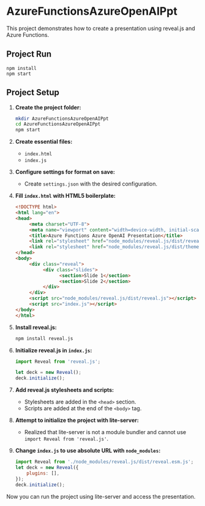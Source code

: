# AzureFunctionsAzureOpenAIPpt

This project demonstrates how to create a presentation using reveal.js and Azure Functions.

## Project Run
    npm install
    npm start

## Project Setup

1. **Create the project folder:**

    ```sh
    mkdir AzureFunctionsAzureOpenAIPpt
    cd AzureFunctionsAzureOpenAIPpt
    npm start
    ```

2. **Create essential files:**
    - `index.html`
    - `index.js`

3. **Configure settings for format on save:**
    - Create `settings.json` with the desired configuration.

4. **Fill `index.html` with HTML5 boilerplate:**
    ```html
    <!DOCTYPE html>
    <html lang="en">
    <head>
         <meta charset="UTF-8">
         <meta name="viewport" content="width=device-width, initial-scale=1.0">
         <title>Azure Functions Azure OpenAI Presentation</title>
         <link rel="stylesheet" href="node_modules/reveal.js/dist/reveal.css">
         <link rel="stylesheet" href="node_modules/reveal.js/dist/theme/white.css">
    </head>
    <body>
         <div class="reveal">
              <div class="slides">
                    <section>Slide 1</section>
                    <section>Slide 2</section>
              </div>
         </div>
         <script src="node_modules/reveal.js/dist/reveal.js"></script>
         <script src="index.js"></script>
    </body>
    </html>
    ```

5. **Install reveal.js:**
    ```sh
    npm install reveal.js
    ```

6. **Initialize reveal.js in `index.js`:**
    ```js
    import Reveal from 'reveal.js';

    let deck = new Reveal();
    deck.initialize();
    ```

7. **Add reveal.js stylesheets and scripts:**
    - Stylesheets are added in the `<head>` section.
    - Scripts are added at the end of the `<body>` tag.

8. **Attempt to initialize the project with lite-server:**
    - Realized that lite-server is not a module bundler and cannot use `import Reveal from 'reveal.js'`.

9. **Change `index.js` to use absolute URL with `node_modules`:**
    ```js
    import Reveal from './node_modules/reveal.js/dist/reveal.esm.js';
    let deck = new Reveal({
        plugins: [],
    });
    deck.initialize();
    ```

Now you can run the project using lite-server and access the presentation.